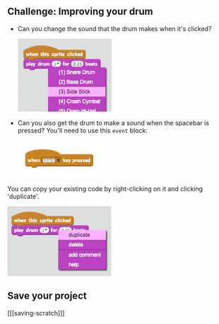<div class="challenge">

## Challenge: Improving your drum

+ Can you change the sound that the drum makes when it's clicked?

  ![screenshot](images/band-drum-sound.png)

+ Can you also get the drum to make a sound when the spacebar is pressed? You'll need to use this `event` block:

  ![screenshot](images/space.png)

You can copy your existing code by right-clicking on it and clicking 'duplicate'.

![screenshot](images/band-duplicate-code.png)

## Save your project

[[[saving-scratch]]]

</div>
